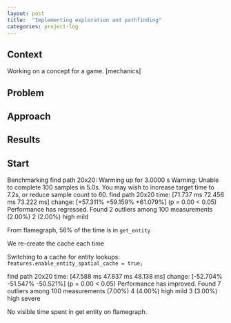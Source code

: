 ```yaml
---
layout: post
title:  "Implementing exploration and pathfinding"
categories: project-log
---
```


## Context

Working on a concept for a game.
[mechanics]

## Problem

## Approach

## Results

## Start

Benchmarking find path 20x20: Warming up for 3.0000 s
Warning: Unable to complete 100 samples in 5.0s. You may wish to increase target time to 7.2s, or reduce sample count to 60.
find path 20x20         time:   [71.737 ms 72.456 ms 73.222 ms]
                        change: [+57.311% +59.159% +61.079%] (p = 0.00 < 0.05)
                        Performance has regressed.
Found 2 outliers among 100 measurements (2.00%)
  2 (2.00%) high mild

From flamegraph, 56% of the time is in `get_entity`

We re-create the cache each time

Switching to a cache for entity lookups: `features.enable_entity_spatial_cache = true;`


find path 20x20         time:   [47.588 ms 47.837 ms 48.138 ms]
                        change: [-52.704% -51.547% -50.521%] (p = 0.00 < 0.05)
                        Performance has improved.
Found 7 outliers among 100 measurements (7.00%)
  4 (4.00%) high mild
  3 (3.00%) high severe

No visible time spent in get entity on flamegraph.
